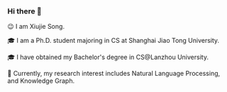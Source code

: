 ### Hi there 👋

<!--
**xiujiesong/xiujiesong** is a ✨ _special_ ✨ repository because its `README.md` (this file) appears on your GitHub profile.

Here are some ideas to get you started:

- 🔭 I’m currently working on ...
- 🌱 I’m currently learning ...
- 👯 I’m looking to collaborate on ...
- 🤔 I’m looking for help with ...
- 💬 Ask me about ...
- 📫 How to reach me: ...
- 😄 Pronouns: ...
- ⚡ Fun fact: ...
-->

😉 I am Xiujie Song.

🎓 I am a Ph.D. student majoring in CS at Shanghai Jiao Tong University. 

🎓 I have obtained my Bachelor's degree in CS@Lanzhou University. 

🔎 Currently, my research interest includes Natural Language Processing, and Knowledge Graph.

